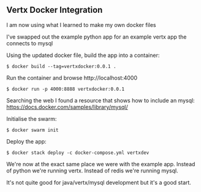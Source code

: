 ## Vertx Docker Integration

I am now using what I learned to make my own docker files

I've swapped out the example python app for an example vertx app the connects to mysql 

Using the updated docker file, build the app into a container:  

`$ docker build --tag=vertxdocker:0.0.1 .`


Run the container and browse http://localhost:4000  

`$ docker run -p 4000:8888 vertxdocker:0.0.1`


Searching the web I found a resource that shows how to include an mysql: https://docs.docker.com/samples/library/mysql/

Initialise the swarm:

`$ docker swarm init`

Deploy the app:

`$ docker stack deploy -c docker-compose.yml vertxdev`

We're now at the exact same place we were with the example app. Instead of python we're running vertx. Instead of redis we're running mysql.

It's not quite good for java/vertx/mysql development but it's a good start.

